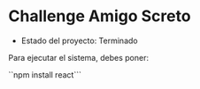 <h1>Challenge Amigo Screto</h1>

- Estado del proyecto: Terminado

Para ejecutar el sistema, debes poner:

``npm install react```
